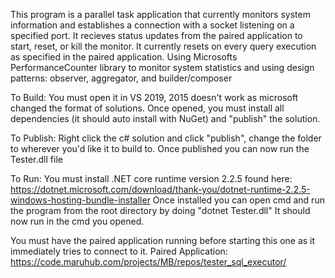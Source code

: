 ﻿This program is a parallel task application that currently monitors system information and establishes a connection with a socket listening on a specified port.
It recieves status updates from the paired application to start, reset, or kill the monitor. It currently resets on every query execution as specified in the paired application.
Using Microsofts PerformanceCounter library to monitor system statistics and using design patterns: observer, aggregator, and builder/composer

To Build:
You must open it in VS 2019, 2015 doesn't work as microsoft changed the format of solutions.
Once opened, you must install all dependencies (it should auto install with NuGet) and "publish" the solution.

To Publish:
Right click the c# solution and click "publish", change the folder to wherever you'd like it to build to.
Once published you can now run the Tester.dll file

To Run:
You must install .NET core runtime version 2.2.5 found here: https://dotnet.microsoft.com/download/thank-you/dotnet-runtime-2.2.5-windows-hosting-bundle-installer
Once installed you can open cmd and run the program from the root directory by doing "dotnet Tester.dll"
It should now run in the cmd you opened.

You must have the paired application running before starting this one as it immediately tries to connect to it.
Paired Application: https://code.maruhub.com/projects/MB/repos/tester_sql_executor/